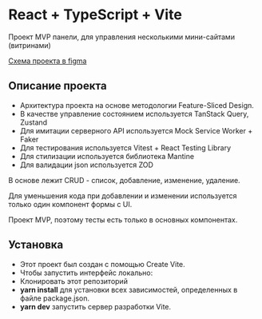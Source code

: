 # React + TypeScript + Vite

Проект MVP панели, для управления несколькими мини-сайтами (витринами)

[Схема проекта в figma](https://www.figma.com/board/XhKIn0H5M9HMi8jyUfyK04/FSD?node-id=0-1&t=NmeYZntFQBdMnQut-1)

## Описание проекта

- Архитектура проекта на основе методологии Feature-Sliced Design.
- В качестве управление состоянием используется TanStack Query, Zustand
- Для имитации серверного API используется Mock Service Worker + Faker
- Для тестирования используется Vitest + React Testing Library
- Для стилизации используется библиотека Mantine
- Для валидации json используется ZOD

В основе лежит CRUD - список, добавление, изменение, удаление.

Для уменьшения кода при добавлении и изменении используется только один компонент формы с UI.

Проект MVP, поэтому тесты есть только в основных компонентах.

## Установка

- Этот проект был создан с помощью Create Vite.
- Чтобы запустить интерфейс локально:
- Клонировать этот репозиторий
- **yarn install** для установки всех зависимостей, определенных в файле package.json.
- **yarn dev** запустить сервер разработки Vite.
